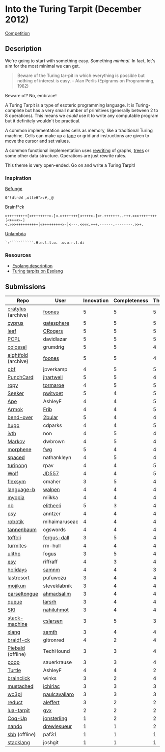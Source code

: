 # Into the Turing Tarpit (December 2012)

[Competition](https://web.archive.org/web/20140910193725/http://www.pltgames.com/competition/2012/12)

## Description

We're going to start with something easy. Something *minimal*. In fact, let's
aim for the most minimal we can get.

> Beware of the Turing tar-pit in which everything is possible but nothing of
> interest is easy. - Alan Perlis (Epigrams on Programming, 1982)

Beware of? No, embrace!

A Turing Tarpit is a type of esoteric programming language. It is
Turing-complete but has a very small number of primitives (generally between 2
to 8 operations). This means we *could* use it to write any computable program
but it definitely wouldn't be practical.

A common implementation uses cells as memory, like a traditional Turing machine.
Cells can make up a [tape](https://esolangs.org/wiki/Tape) or grid and
instructions are given to move the cursor and set values.

A common functional implementation uses [rewriting](https://esolangs.org/wiki/Rewriting)
of graphs, [trees](https://www.program-transformation.org/Transform/TreeRewriting)
or some other data structure. Operations are just rewrite rules.

This theme is very open-ended. Go on and write a Turing Tarpit!

### Inspiration

[Befunge](https://esolangs.org/wiki/Befunge)

```befunge
0"!dlroW ,olleH">:#,_@
```

[Brainf*ck](https://esolangs.org/wiki/Brainfuck)

```brainfuck
>+++++++++[<++++++++>-]<.>+++++++[<++++>-]<+.+++++++..+++.>>>++++++++[<++++>-]
<.>>>++++++++++[<+++++++++>-]<---.<<<<.+++.------.--------.>>+.
```

[Unlambda](https://esolangs.org/wiki/Unlambda)

```unlambda
`r```````````.H.e.l.l.o. .w.o.r.l.di
```

### Resources

- [Esolang description](https://esolangs.org/wiki/Turing_tarpit)
- [Turing tarpits on Esolang](https://esolangs.org/wiki/Category:Turing_tarpits)

## Submissions

| Repo                                                              | User                                                                                                   | Innovation | Completeness | Theme | Total |
| ----------------------------------------------------------------- | ------------------------------------------------------------------------------------------------------ | ---------- | ------------ | ----- | ----- |
| [cratylus](https://archive.softwareheritage.org/browse/origin/directory/?origin_url=https://github.com/foones/cratylus) (archive) | [foones](https://web.archive.org/web/20121209004356/http://www.pltgames.com/user/foones) | 5 | 5 | 5 | 15 |
| [cyprus](https://github.com/gatesphere/cyprus)                    | [gatesphere](https://web.archive.org/web/20141024191416/http://www.pltgames.com/user/gatesphere)       | 5 | 5 | 5 | 15 |
| [leaf](https://github.com/CRogers/leaf)                           | [CRogers](https://web.archive.org/web/20121209004309/http://www.pltgames.com/user/CRogers)             | 5 | 5 | 5 | 15 |
| [PCPL](https://github.com/davidlazar/PCPL)                        | davidlazar                                                                                             | 5 | 5 | 5 | 15 |
| [colossal](https://github.com/grumdrig/colossal)                  | grumdrig                                                                                               | 5 | 5 | 4 | 14 |
| [eightfold](https://archive.softwareheritage.org/browse/origin/directory/?origin_url=https://github.com/foones/eightfold) (archive) | [foones](https://web.archive.org/web/20121209004356/http://www.pltgames.com/user/foones) | 5 | 5 | 4 | 14 |
| [pbf](https://github.com/jpverkamp/pbf)                           | jpverkamp                                                                                              | 4 | 5 | 5 | 14 |
| [PunchCard](https://github.com/jhartwell/PunchCard)               | [jhartwell](https://web.archive.org/web/20121209004421/http://www.pltgames.com/user/jhartwell)         | 5 | 5 | 4 | 14 |
| [ropy](https://github.com/tormaroe/ropy)                          | [tormaroe](https://web.archive.org/web/20141024200806/http://www.pltgames.com/user/tormaroe)           | 4 | 5 | 5 | 14 |
| [Seeker](https://github.com/pwitvoet/Seeker)                      | [pwitvoet](https://web.archive.org/web/20121209004451/http://www.pltgames.com/user/pwitvoet)           | 5 | 4 | 5 | 14 |
| [Ape](https://github.com/AshleyF/Ape)                             | AshleyF                                                                                                | 4 | 4 | 5 | 13 |
| [Armok](https://github.com/Frib/Armok)                            | [Frib](https://web.archive.org/web/20121209004315/http://www.pltgames.com/user/Frib)                   | 4 | 4 | 5 | 13 |
| [bend-over](https://github.com/2bular/bend-over)                  | [2bular](https://web.archive.org/web/20121209004304/http://www.pltgames.com/user/2bular)               | 5 | 4 | 4 | 13 |
| [hugo](https://github.com/cdparks/hugo)                           | cdparks                                                                                                | 4 | 4 | 5 | 13 |
| [ivth](https://github.com/non/ivth)                               | non                                                                                                    | 4 | 5 | 4 | 13 |
| [Markov](https://github.com/dwbrown/Markov)                       | dwbrown                                                                                                | 4 | 5 | 4 | 13 |
| [morphene](https://github.com/fwg/morphene)                       | [fwg](https://web.archive.org/web/20141024191411/http://www.pltgames.com/user/fwg)                     | 5 | 4 | 4 | 13 |
| [spaced](https://github.com/nathankleyn/spaced)                   | nathankleyn                                                                                            | 4 | 5 | 4 | 13 |
| [turipong](https://github.com/rpav/turipong)                      | rpav                                                                                                   | 4 | 4 | 5 | 13 |
| [Wolf](https://github.com/JD557/Wolf)                             | [JD557](https://web.archive.org/web/20121209004320/http://www.pltgames.com/user/JD557)                 | 4 | 4 | 5 | 13 |
| [flexsym](https://github.com/cmaher/flexsym)                      | cmaher                                                                                                 | 3 | 5 | 4 | 12 |
| [language-b](https://archive.softwareheritage.org/browse/origin/directory/?origin_url=https://github.com/walpen/language-b) | [walpen](https://web.archive.org/web/20121209004704/http://www.pltgames.com/user/walpen) | 4 | 4 | 4 | 12 |
| [myopia](https://github.com/miikka/myopia)                        | miikka                                                                                                 | 4 | 4 | 4 | 12 |
| [nb](https://github.com/efoxepstein/nb)                           | [elitheeli](https://web.archive.org/web/20141024191406/http://www.pltgames.com/user/elitheeli)         | 5 | 3 | 4 | 12 |
| [psy](https://github.com/anntzer/psy)                             | anntzer                                                                                                | 4 | 4 | 4 | 12 |
| [robotik](https://github.com/mihaimaruseac/robotik)               | mihaimaruseac                                                                                          | 4 | 4 | 4 | 12 |
| [tannenbaum](https://github.com/cgswords/tannenbaum)              | cgswords                                                                                               | 4 | 4 | 4 | 12 |
| [toffoli](https://github.com/fergus-dall/toffoli)                 | [fergus-dall](https://web.archive.org/web/20121209004350/http://www.pltgames.com/user/fergus-dall)     | 3 | 5 | 4 | 12 |
| [turmites](https://github.com/rm-hull/turmites)                   | rm-hull                                                                                                | 4 | 4 | 4 | 12 |
| [ulithp](https://github.com/fogus/ulithp)                         | fogus                                                                                                  | 3 | 5 | 4 | 12 |
| [esy](https://github.com/riffraff/esy)                            | riffraff                                                                                               | 4 | 3 | 4 | 11 |
| [holidays](https://github.com/samnm/holidays)                     | [samnm](https://web.archive.org/web/20121209004456/http://www.pltgames.com/user/samnm)                 | 4 | 4 | 3 | 11 |
| [lastresort](https://github.com/puffnfresh/lastresort)            | [pufuwozu](https://web.archive.org/web/20121209004446/http://www.pltgames.com/user/pufuwozu)           | 3 | 4 | 4 | 11 |
| [mojikun](https://github.com/steveklabnik/mojikun)                | steveklabnik                                                                                           | 3 | 4 | 4 | 11 |
| [parseltongue](https://github.com/ahmadsalim/parseltongue)        | [ahmadsalim](https://web.archive.org/web/20121209004325/http://www.pltgames.com/user/ahmadsalim)       | 3 | 4 | 4 | 11 |
| [queue](https://github.com/larsrh/queue)                          | [larsrh](https://web.archive.org/web/20121209004431/http://www.pltgames.com/user/larsrh)               | 3 | 4 | 4 | 11 |
| [SKI](https://github.com/nahiluhmot/SKI)                          | [nahiluhmot](https://web.archive.org/web/20121209004436/http://www.pltgames.com/user/nahiluhmot)       | 3 | 4 | 4 | 11 |
| [stack-machine](https://github.com/cslarsen/stack-machine)        | [cslarsen](https://web.archive.org/web/20121209004335/http://www.pltgames.com/user/cslarsen)           | 3 | 5 | 3 | 11 |
| [xlang](https://github.com/samth/xlang)                           | [samth](https://web.archive.org/web/20121209004501/http://www.pltgames.com/user/samth)                 | 3 | 4 | 4 | 11 |
| [braidf-ck](https://github.com/gltronred/braidf-ck)               | gltronred                                                                                              | 4 | 2 | 4 | 10 |
| [Piebald](https://github.com/TechHound/Piebald) (offline)         | TechHound                                                                                              | 3 | 3 | 4 | 10 |
| [poop](https://github.com/sauerkrause/poop)                       | sauerkrause                                                                                            | 3 | 3 | 4 | 10 |
| [Turtle](https://github.com/AshleyF/Turtle)                       | AshleyF                                                                                                | 4 | 4 | 2 | 10 |
| [brainclick](https://github.com/winks/brainclick)                 | winks                                                                                                  | 3 | 2 | 4 | 9  |
| [mustached](https://github.com/ichiriac/mustached)                | [ichiriac](https://web.archive.org/web/20121209004411/http://www.pltgames.com/user/ichiriac)           | 3 | 3 | 3 | 9  |
| [wc3pl](https://github.com/paulcavallaro/wc3pl)                   | [paulcavallaro](https://web.archive.org/web/20121209004441/http://www.pltgames.com/user/paulcavallaro) | 3 | 3 | 3 | 9  |
| [reduct](https://github.com/aleffert/reduct)                      | [aleffert](https://web.archive.org/web/20121209004330/http://www.pltgames.com/user/aleffert)           | 3 | 2 | 2 | 7  |
| [lua-tarpit](https://github.com/gvx/lua-tarpit)                   | [gvx](https://web.archive.org/web/20121209004406/http://www.pltgames.com/user/gvx)                     | 2 | 2 | 2 | 6  |
| [Coq-Up](https://github.com/jonsterling/Coq-Up)                   | [jonsterling](https://web.archive.org/web/20121209004426/http://www.pltgames.com/user/jonsterling)     | 1 | 2 | 2 | 5  |
| [nando](https://github.com/drewlesueur/nando)                     | [drewlesueur](https://web.archive.org/web/20121209004340/http://www.pltgames.com/user/drewlesueur)     | 1 | 1 | 2 | 4  |
| [sbh](https://github.com/paf31/sbh) (offline)                     | paf31                                                                                                  | 1 | 1 | 1 | 3  |
| [stacklang](https://github.com/joshgit/stacklang)                 | joshgit                                                                                                | 1 | 1 | 1 | 3  |
